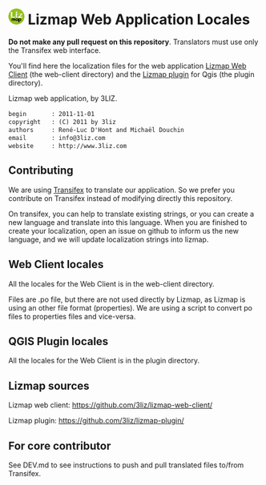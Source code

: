 # ![logo](icon.png "lizmap") Lizmap Web Application Locales

**Do not make any pull request on this repository**.
Translators must use only the Transifex web interface.

You'll find here the localization files for the web application 
[Lizmap Web Client](https://github.com/3liz/lizmap-web-client/) (the web-client directory)
and the [Lizmap plugin](https://github.com/3liz/lizmap-plugin) for Qgis (the plugin directory).

Lizmap web application, by 3LIZ.

    begin       : 2011-11-01
    copyright   : (C) 2011 by 3liz
    authors     : René-Luc D'Hont and Michaël Douchin
    email       : info@3liz.com
    website     : http://www.3liz.com


## Contributing

We are using [Transifex](https://www.transifex.com/3liz-1/lizmap-locales/) to
translate our application. So we prefer you contribute on Transifex instead
of modifying directly this repository.

On transifex, you can help to translate existing strings, or you can create a new
language and translate into this language. When you are finished to create your
localization, open an issue on github to inform us the new language, and
we will update localization strings into lizmap. 


## Web Client locales

All the locales for the Web Client is in the web-client directory.

Files are .po file, but there are not used directly by Lizmap, as Lizmap is
using an other file format (properties). We are using a script to convert po files 
to properties files and vice-versa.  

## QGIS Plugin locales

All the locales for the Web Client is in the plugin directory.

## Lizmap sources

Lizmap web client: https://github.com/3liz/lizmap-web-client/

Lizmap plugin: https://github.com/3liz/lizmap-plugin/

## For core contributor

See DEV.md to see instructions to push and pull translated files to/from Transifex.
